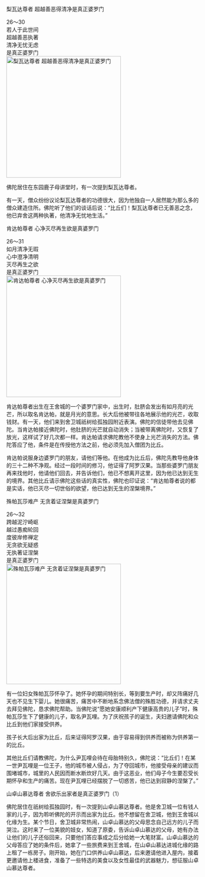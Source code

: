 梨瓦达尊者 超越善恶得清净是真正婆罗门


<div class="e2">
<div>
26～30<br>
 若人于此世间<br>
 超越善恶执著<br>
 清净无忧无虑<br>
 是真正婆罗门
</div>
<img src="images/fjj-102-1.jpg" width="300" height="318" alt="梨瓦达尊者 超越善恶得清净是真正婆罗门"/>
</div>

佛陀居住在东园鹿子母讲堂时，有一次提到梨瓦达尊者。

有一天，僧众纷纷议论梨瓦达尊者的功德很大，因为他独自一人居然能为那么多的僧众建造住所。佛陀听了他们的谈话后说：“比丘们！梨瓦达尊者已无善恶之念，他已弃舍这两种执著，他清净无忧地生活。”

肯达帕尊者 心净灭尽再生欲是真婆罗门


<div class="e2">
<div>
26～31<br>
 如月清净无瑕<br>
 心中澄净清明<br>
 灭尽再生之欲<br>
 是真正婆罗门
</div>
<img src="images/fjj-102-2.jpg" width="300" height="318" alt="肯达帕尊者 心净灭尽再生欲是真婆罗门"/>
</div>

肯达帕尊者出生在王舍城的一个婆罗门家中，出生时，肚脐会发出有如月亮的光芒，所以取名肯达帕，就是月光的意思。长大后他被带往各地展示他的光芒，收取钱财。有一天，他们来到舍卫城祇树给孤独园附近表演。佛陀的信徒带他去见佛陀。当肯达帕接近佛陀时，他肚脐的光芒就自动消失；当被带离佛陀时，又恢复了放光，这样试了好几次都一样。肯达帕请求佛陀教他不使身上光芒消失的方法。佛陀答应了他，条件是在传授他方法之前，他必须先加入僧团为比丘。

肯达帕说服身边婆罗门的朋友，请他们等他。在他成为比丘后，佛陀先教导他身体的三十二种不净观。经过一段时间的修习，他证得了阿罗汉果。当那些婆罗门朋友再来找他时，他请他们回去，并告诉他们，他已不想离开这里，因为他已达到无生的境界。其他比丘请示佛陀这些话的真实性，佛陀也印证说：“肯达帕尊者说的都是实话，他已灭尽一切世俗的欲望，他已达到无生的涅槃境界。”

殊帕瓦莎难产 无贪着证涅槃是真婆罗门


<div class="e2">
<div>
26～32<br>
 跨越泥泞崎岖<br>
 越过愚痴轮回<br>
 度彼岸修禅定<br>
 无贪欲无疑惑<br>
 无执著证涅槃<br>
 是真正婆罗门
</div>
<img src="images/fjj-102-3.jpg" width="300" height="315" alt="殊帕瓦莎难产 无贪着证涅槃是真婆罗门"/>
</div>

有一位妇女殊帕瓦莎怀孕了。她怀孕的期间特别长，等到要生产时，却又阵痛好几天也不见生下婴儿。她很痛苦，痛苦中不断地系念佛法僧的殊胜功德，并请求丈夫去拜见佛陀，恳求佛陀帮助。当佛陀说“愿她安康顺利产下健康高贵的儿子”时，殊帕瓦莎生下了健康的儿子，取名尹瓦哩。为了庆祝孩子的诞生，夫妇邀请佛陀和众比丘到他们家接受供养。

孩子长大后出家为比丘，后来证得阿罗汉果，由于容易得到供养而被称为供养第一的比丘。

其他比丘们请教佛陀，为什么尹瓦哩会待在母胎特别久，佛陀说：“比丘们！在某一世尹瓦哩是一位王子，他的城市被人侵占，为了夺回城市，他接受母亲的建议而围堵城市，城里的人民因而断水断炊好几天。由于这恶业，他们母子今生要忍受长期怀孕和生产的痛苦。现在尹瓦哩已经摆脱了一切惑苦，他已达到寂静的涅槃了。”

山卓山慕达尊者 舍欲乐出家者是真正婆罗门（1）

佛陀居住在祇树给孤独园时，有一次提到山卓山慕达尊者。他是舍卫城一位有钱人家的儿子，因为聆听佛陀的开示而出家为比丘。他不想留在舍卫城，他到王舍城以化缘为生。某个节日，舍卫城非常热闹，山卓山慕达的父母思念自己远方的儿子而哭泣。这时来了一位美貌的妓女，知道了原委，告诉山卓山慕达的父母，她有办法让他们的儿子还俗回来，只要他们答应事成之后分给她一大笔财富。山卓山慕达的父母答应了她的条件后，她拿了一些旅费来到王舍城，在山卓山慕达进城化缘的路上租了一栋房子。刚开始，她在门口供养山卓山慕达，后来邀请他进入屋内，接着更邀请他上楼进食，准备了一些特选的美食以及女性最佳的武器魅力，想征服山卓山慕达尊者。

